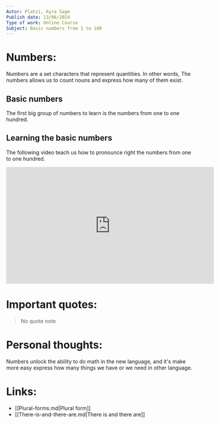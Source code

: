 ```yaml
---
Autor: Platzi, Kyra Sage 
Publish date: 13/06/2024 
Type of work: Online Course 
Subject: Basic numbers from 1 to 100 
---
```

# Numbers:
Numbers are a set characters that represent quantities. In other words,
The numbers allows us to count nouns and express how many of them exist.
## Basic numbers
The first big group of numbers to learn is the numbers from one to one 
hundred.
## Learning the basic numbers
The following video teach us how to pronounce right the numbers from 
one to one hundred.

<iframe width="560" height="315" src="https://www.youtube.com/embed/YuXFxvTbviI?si=Vtsa3U9-ckpwoRmC" title="YouTube video player" frameborder="0" allow="accelerometer; autoplay; clipboard-write; encrypted-media; gyroscope; picture-in-picture; web-share" referrerpolicy="strict-origin-when-cross-origin" allowfullscreen></iframe>

# Important quotes:
> No quote note
# Personal thoughts:
Numbers unlock the ability to do math in the new language, and it's make more easy express how many things we have or we need in other language.
# Links:
- [[Plural-forms.md|Plural form]]
- [[There-is-and-there-are.md|There is and there are]]
